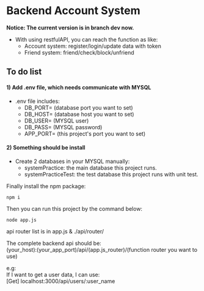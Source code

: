 # Backend Account System

**Notice: The current version is in branch dev now.**

* With using restfulAPI, you can reach the function as like:
    * Account system: register/login/update data with token
    * Friend system: friend/check/block/unfriend


## To do list

#### 1) Add .env file, which needs communicate with MYSQL

* .env file includes:
    * DB_PORT= (database port you want to set)
    * DB_HOST= (database host you want to set)
    * DB_USER= (MYSQL user)
    * DB_PASS= (MYSQL password)
    * APP_PORT= (this project's port you want to set)


#### 2) Something should be install

* Create 2 databases in your MYSQL manually:
    * systemPractice: the main database this project runs.
    * systemPracticeTest: the test database this project runs with unit test.

Finally install the npm package:
```
npm i
```

Then you can run this project by the command below:
```
node app.js
```

api router list is in app.js & ./api/router/   
  
The complete backend api should be:  
(your_host):(your_app_port)/api/(app.js_router)/(function router you want to use)  
  
e.g:  
If I want to get a user data, I can use:  
[Get] localhost:3000/api/users/:user_name